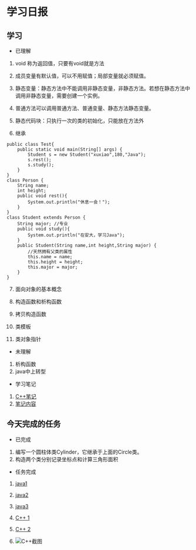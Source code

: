 # 学习日报

## 学习

* 已理解
1. void 称为返回值，只要有void就是方法

2. 成员变量有默认值，可以不用赋值；局部变量就必须赋值。

3. 静态变量：静态方法中不能调用非静态变量，非静态方法。若想在静态方法中调用非静态变量，需要创建一个实例。

4. 普通方法可以调用普通方法、普通变量、静态方法静态变量。

5. 静态代码块：只执行一次的类的初始化，只能放在方法外

6. 继承

```
public class Test{
    public static void main(String[] args) {
        Student s = new Student("xuxiao",180,"Java");
        s.rest();
        s.study();
    }
}
class Person {
    String name;
    int height;
    public void rest(){
        System.out.println("休息一会！");
    }   
}
class Student extends Person {
    String major; //专业
    public void study(){
        System.out.println("在安大，学习Java");
    }   
    public Student(String name,int height,String major) {
        //天然拥有父类的属性
        this.name = name;
        this.height = height;
        this.major = major;
    }
}
```

7. 面向对象的基本概念

8. 构造函数和析构函数

9. 拷贝构造函数

10. 类模板

11. 类对象指针

* 未理解
1. 析构函数
2. java中上转型

* 学习笔记

1. [C++笔记](https://github.com/WangZhaorui-pang/summer/blob/master/7%E6%9C%88/0731/06%20%20%E7%B1%BB%E5%92%8C%E5%AF%B9%E8%B1%A1.pptx)
2. [笔记内容](https://github.com/WangZhaorui-pang/summer/blob/master/7%E6%9C%88/0731/biji.md)



## 今天完成的任务

* 已完成
1. 编写一个圆柱体类Cylinder，它继承于上面的Circle类。
2. 构造两个类分别记录坐标点和计算三角形面积



* 任务完成

1. [java1](https://github.com/WangZhaorui-pang/summer/blob/master/7%E6%9C%88/0731/Circle.java)
2. [java2](https://github.com/WangZhaorui-pang/summer/blob/master/7%E6%9C%88/0731/Cylinder.java)
3. [java3](https://github.com/WangZhaorui-pang/summer/blob/master/7%E6%9C%88/0731/client.java)

4. [C++ 1](https://github.com/WangZhaorui-pang/summer/blob/master/7%E6%9C%88/0731/point.h)
5. [C++ 2](https://github.com/WangZhaorui-pang/summer/blob/master/7%E6%9C%88/0731/%E6%B1%82%E4%B8%A4%E7%82%B9%E8%B7%9D%E7%A6%BB.cpp)
6. ![C++截图](https://github.com/WangZhaorui-pang/summer/blob/master/7%E6%9C%88/0731/C%2B%2B.png)

